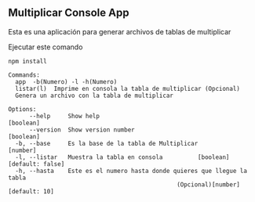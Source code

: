## Multiplicar Console App

Esta es una aplicación para generar archivos de tablas de multiplicar

Ejecutar este comando

```
npm install
```

```
Commands:
  app  -b(Numero) -l -h(Numero)
  listar(l)  Imprime en consola la tabla de multiplicar (Opcional)
  Genera un archivo con la tabla de multiplicar

Options:
      --help     Show help                                             [boolean]
      --version  Show version number                                   [boolean]
  -b, --base     Es la base de la tabla de Multiplicar                  [number]
  -l, --listar   Muestra la tabla en consola          [boolean] [default: false]
  -h, --hasta    Este es el numero hasta donde quieres que llegue la tabla
                                                (Opcional)[number] [default: 10]
```
